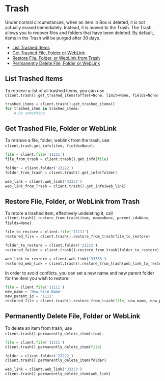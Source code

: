 Trash
=====

Under normal circumstances, when an item in Box is deleted, it is not actually erased immediately. Instead, it is
moved to the Trash. The Trash allows you to recover files and folders that have been deleted. By default, items in
the Trash will be purged after 30 days.

<!-- START doctoc generated TOC please keep comment here to allow auto update -->
<!-- DON'T EDIT THIS SECTION, INSTEAD RE-RUN doctoc TO UPDATE -->


- [List Trashed Items](#list-trashed-items)
- [Get Trashed File, Folder or WebLink](#get-trashed-file-folder-or-weblink)
- [Restore File, Folder, or WebLink from Trash](#restore-file-folder-or-weblink-from-trash)
- [Permanently Delete File, Folder or WebLink](#permanently-delete-file-folder-or-weblink)

<!-- END doctoc generated TOC please keep comment here to allow auto update -->

List Trashed Items
------------------

To retrieve a list of all trashed items, you can use `client.trash().get_trashed_items(offset=None, limit=None, fields=None)`

```python
trashed_items = client.trash().get_trashed_items()
for trashed_item in trashed_items:
    # Do something
```

Get Trashed File, Folder or WebLink
-----------------------------------

To retrieve a file, folder, weblink from the trash, use `client.trash.get_info(item, fields=None)`. 

```python
file = client.file('11111')
file_from_trash = client.trash().get_info(file)
```

```python
folder = client.folder('22222')
folder_from_trash = client.trash().get_info(folder)
```

```python
web_link = client.web_link('33333')
web_link_from_Trash = client.trash().get_info(web_link)
```

Restore File, Folder, or WebLink from Trash
-------------------------------------------

To retore a trashed item, effectively undeleting it, call `client.trash().restore_from_trash(item, name=None, parent_id=None, fields=None)`.

```python
file_to_restore = client.file('11111')
restored_file = client.trash().restore_from_trash(file_to_restore)
```

```python
folder_to_restore = client.folder('22222')
restored_folder = client.trash().restore_from_trash(folder_to_restore)
```

```python
web_link_to_restore = client.web_link('33333')
restored_web_link = client.trash().restore_from_trash(web_link_to_restore)
```

In order to avoid conflicts, you can set a new name and new parent folder for the item you wish to restore.

```python
file = client.file('11111')
new_name = 'New File Name'
new_parent_id = '1111'
restored_file = client.trash().restore_from_trash(file, new_name, new_parent_id)
```

Permanently Delete File, Folder or WebLink
-------------------------------------------

To delete an item from trash, use `client.trash().permanently_delete_item(item)`.

```python
file = client.file('11111')
client.trash().permanently_delete_item(file)
```

```python
folder = client.folder('22222')
client.trash().permanently_delete_item(folder)
```

```python
web_link = client.web_link('33333')
client.trash().permanently_delete_item(web_link)
```
